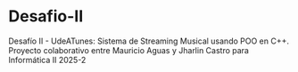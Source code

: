 # Desafio-II
Desafío II - UdeATunes: Sistema de Streaming Musical usando POO en C++. Proyecto colaborativo entre Mauricio Aguas y Jharlin Castro para Informática II 2025-2

